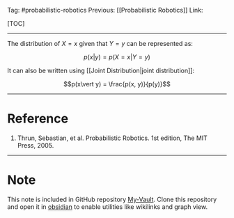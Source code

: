 Tag: #probabilistic-robotics 
Previous: [[Probabilistic Robotics]]
Link: 

[TOC]

---

The distribution of $X = x$ given that $Y = y$ can be represented as:

$$p(x \vert y) = p(X = x\vert Y = y)$$

It can also be written using [[Joint Distribution|joint distribution]]:

$$p(x\vert y) = \frac{p(x, y)}{p(y)}$$

---

# Reference

1. Thrun, Sebastian, et al. Probabilistic Robotics. 1st edition, The MIT Press, 2005.

---

# Note

This note is included in GitHub repository [My-Vault](https://github.com/LittleD3092/My-Vault.git). Clone this repository and open it in [obsidian](https://obsidian.md/) to enable utilities like wikilinks and graph view.